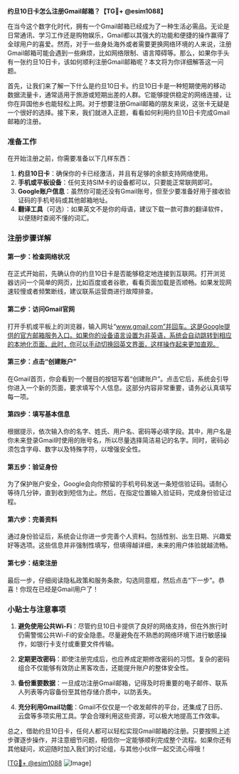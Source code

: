 **约旦10日卡怎么注册Gmail邮箱？【TG💪+ @esim1088】**

在当今这个数字化时代，拥有一个Gmail邮箱已经成为了一种生活必需品。无论是日常通讯、学习工作还是购物娱乐，Gmail都以其强大的功能和便捷的操作赢得了全球用户的喜爱。然而，对于一些身处海外或者需要更换网络环境的人来说，注册Gmail邮箱可能会遇到一些麻烦，比如网络限制、语言障碍等。那么，如果你手头有一张约旦10日卡，该如何顺利注册Gmail邮箱呢？本文将为你详细解答这一问题。

首先，让我们来了解一下什么是约旦10日卡。约旦10日卡是一种短期使用的移动数据流量卡，通常适用于旅游或短期出差的人群。它能够提供稳定的网络连接，让你在异国他乡也能轻松上网。对于想要注册Gmail邮箱的朋友来说，这张卡无疑是一个很好的选择。接下来，我们就进入正题，看看如何利用约旦10日卡完成Gmail邮箱的注册。

### 准备工作

在开始注册之前，你需要准备以下几样东西：

1. **约旦10日卡**：确保你的卡已经激活，并且有足够的余额支持网络使用。
2. **手机或平板设备**：任何支持SIM卡的设备都可以，只要能正常联网即可。
3. **Google账户信息**：虽然你可能还没有Gmail账号，但至少要准备好用于接收验证码的手机号码或其他邮箱地址。
4. **翻译工具**（可选）：如果英文不是你的母语，建议下载一款可靠的翻译软件，以便随时查阅不懂的词汇。

### 注册步骤详解

#### 第一步：检查网络状况
在正式开始前，先确认你的约旦10日卡是否能够稳定地连接到互联网。打开浏览器访问一个简单的网页，比如百度或者谷歌，看看页面加载是否顺畅。如果发现网速较慢或者频繁断线，建议联系运营商进行故障排查。

#### 第二步：访问Gmail官网
打开手机或平板上的浏览器，输入网址“www.gmail.com”并回车。这是Google提供的官方邮箱服务入口。如果你的设备语言设置为非英语，系统会自动跳转到相应的本地化页面。此时，你可以手动切换回英文界面，这样操作起来更加直观。

#### 第三步：点击“创建账户”
在Gmail首页，你会看到一个醒目的按钮写着“创建账户”。点击它后，系统会引导你进入一个新的页面，要求填写个人信息。这部分内容非常重要，请务必认真填写每一项。

#### 第四步：填写基本信息
根据提示，依次输入你的名字、姓氏、用户名、密码等必填字段。其中，用户名是你未来登录Gmail时使用的账号名，所以尽量选择简洁易记的名字。同时，密码必须包含字母、数字以及特殊字符，以增强安全性。

#### 第五步：验证身份
为了保护账户安全，Google会向你预留的手机号码发送一条短信验证码。请耐心等待几分钟，直到收到短信为止。然后，在指定位置输入验证码，完成身份验证过程。

#### 第六步：完善资料
通过身份验证后，系统会让你进一步完善个人资料。包括性别、出生日期、兴趣爱好等选项。这些信息并非强制性填写，但填得越详细，未来的用户体验就越流畅。

#### 第七步：结束注册
最后一步，仔细阅读隐私政策和服务条款，勾选同意框，然后点击“下一步”。恭喜！你现在已经是Gmail用户了！

### 小贴士与注意事项

1. **避免使用公共Wi-Fi**：尽管约旦10日卡提供了良好的网络支持，但在外旅行时仍需警惕公共Wi-Fi的安全隐患。尽量避免在不熟悉的网络环境下进行敏感操作，如银行卡支付或重要文件传输。

2. **定期更改密码**：即使注册完成后，也应养成定期修改密码的习惯。复杂的密码组合不仅能够有效防止黑客攻击，还能提升账户的整体安全性。

3. **备份重要数据**：一旦成功注册Gmail邮箱，记得及时将重要的电子邮件、联系人列表等内容备份至其他存储介质中，以防丢失。

4. **充分利用Gmail功能**：Gmail不仅仅是一个收发邮件的平台，还集成了日历、云盘等多项实用工具。学会合理利用这些资源，可以极大地提高工作效率。

总之，借助约旦10日卡，任何人都可以轻松实现Gmail邮箱的注册。只要按照上述步骤逐步操作，并注意细节问题，相信你一定能够顺利完成整个流程。如果你还有其他疑问，欢迎随时加入我们的讨论组，与其他小伙伴一起交流心得哦！

[[TG💪+ @esim1088](https://t.me/s/esim1088) ![Image](https://i.postimg.cc/4NQfJmqS/Snipaste-2025-05-13-00-14-12.png)]